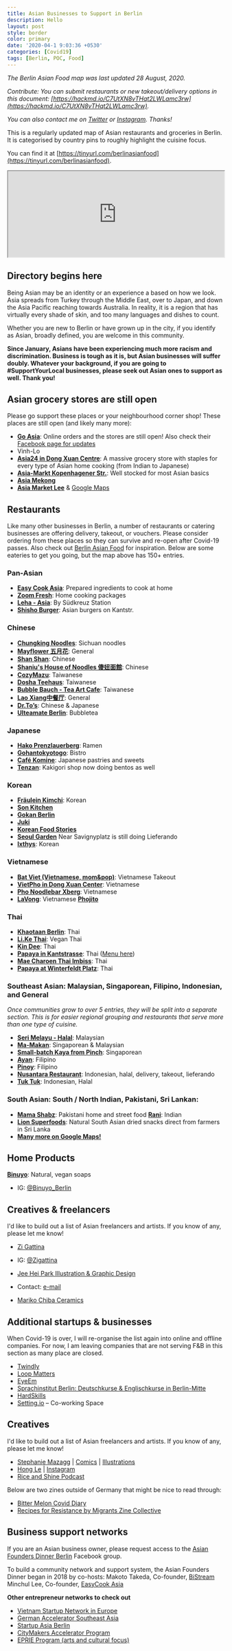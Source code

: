 ```yaml
---
title: Asian Businesses to Support in Berlin
description: Hello
layout: post
style: border
color: primary
date: '2020-04-1 9:03:36 +0530'
categories: [Covid19]
tags: [Berlin, POC, Food]
---
```

*The Berlin Asian Food map was last updated 28 August, 2020.*


*Contribute: You can submit restaurants or new takeout/delivery options in this document: [https://hackmd.io/C7UtXN8vTHqt2LWLamc3rw](https://hackmd.io/C7UtXN8vTHqt2LWLamc3rw).*

*You can also contact me on [Twitter](http://www.twitter.com/@shenchingtou) or [Instagram](https://instagram.com/thecupandtheroad). Thanks!*

This is a regularly updated map of Asian restaurants and groceries in Berlin. It is categorised by country pins to roughly highlight the cuisine focus. 

You can find it at [https://tinyurl.com/berlinasianfood](https://tinyurl.com/berlinasianfood).

<iframe src="https://www.google.com/maps/d/u/0/embed?mid=19x9ImgaXJqmdcaOYLMozS9lG-XW5pFT2" width="100%" height="200"></iframe>

## Directory begins here

Being Asian may be an identity or an experience a based on how we look. Asia spreads from Turkey through the Middle East, over to Japan, and down the Asia Pacific reaching towards Australia. In reality, it is a region that has virtually every shade of skin, and too many languages and dishes to count.

Whether you are new to Berlin or have grown up in the city, if you identify as Asian, broadly defined, you are welcome in this community. 

**Since January, Asians have been experiencing much more racism and discrimination. Business is tough as it is, but Asian businesses will suffer doubly. Whatever your background, if you are going to #SupportYourLocal businesses, please seek out Asian ones to support as well. Thank you!**


## Asian grocery stores are still open
Please go support these places or your neighbourhood corner shop! These places are still open (and likely many more):

*  [**Go Asia**](https://goasia.net/): Online orders and the stores are still open! Also check their [Facebook page for updates](https://www.facebook.com/GoAsiaSupermarkt/)
* Vinh-Lo
*  [**Asia24 in Dong Xuan Centre**](http://asia24-lifefood.de/): A massive grocery store with staples for every type of Asian home cooking (from Indian to Japanese)
*  [**Asia-Markt Kopenhagener Str.**](https://www.google.com/maps?cid=13374450085598609783): Well stocked for most Asian basics
*  [**Asia Mekong**](https://www.google.com/maps?cid=14757497294014714285)
*  [**Asia Market Lee**](http://nipponya.de/asia-markt-lee-mitte/) & [Google Maps](https://www.google.com/maps/place/Asia+Market+Lee+GmbH/@52.5190242,13.4127202,17z/data=!3m1!4b1!4m5!3m4!1s0x0:0xd1472409d24e6296!8m2!3d52.5190242!4d13.4149089)

## Restaurants
Like many other businesses in Berlin, a number of restaurants or catering businesses are offering delivery, takeout, or vouchers. Please consider ordering from these places so they can survive and re-open after Covid-19 passes. Also check out [Berlin Asian Food](https://www.instagram.com/berlinasianfood/) for inspiration. Below are some eateries to get you going, but the map above has 150+ entries. 

### Pan-Asian
*  [**Easy Cook Asia**](https://www.facebook.com/easycookasia/?eid=ARDESy2ZiwYwa11EQsXRaE_PQCTWXBb36s90Lis81jVPxVxQojFX9lHj0mG80gAAIGaJ-8xInteN8yeJ&timeline_context_item_type=intro_card_work&timeline_context_item_source=642427799&fref=tag): Prepared ingredients to cook at home 
*  [**Zoom Fresh**](https://instagram.com/zoom.fresh?igshid=4ch1fkc5ds79): Home cooking packages
*  [**Leha - Asia**](https://leha-asia.eatbu.com/?lang=de&fbclid=IwAR1SL5xc_F3SqAqHKKH31BeVeGlcceaphP5xhxiprvLqCirTf_7V-M5aAm0): By Südkreuz Station
*  [**Shisho Burger**](https://www.google.com/maps/place/Shiso+Burger+Kantstra%C3%9Fe/@52.5067191,13.3073864,17z/data=!3m1!4b1!4m5!3m4!1s0x0:0xecc5eb0b9a24a2a!8m2!3d52.5067191!4d13.3095751): Asian burgers on Kantstr.


### Chinese
*  [**Chungking Noodles**](https://www.instagram.com/chungkingnoodles/): Sichuan noodles
*  [**Mayflower 五月花**](https://www.lieferando.de/en/mayflower-1): General
*  [**Shan Shan**](http://www.berlinrestaurant-shanshan.de/): Chinese
*  [**Shaniu's House of Noodles 傻妞面館**](https://www.facebook.com/shaniuhouse): Chinese
*  [**CozyMazu**](https://www.facebook.com/Cozymazu/): Taiwanese
*  [**Dosha Teehaus**](https://www.facebook.com/2495913460479004/app/701720909911837): Taiwanese
*  [**Bubble Bauch - Tea Art Cafe**](https://bubble-bauch-berlin.eatbu.com/?lang=en): Taiwanese
*  [**Lao Xiang中餐厅**](http://laoxiang.de/): General
*  [**Dr.To’s**](https://www.facebook.com/drtos): Chinese & Japanese 
*  [**Ulteamate Berlin**](https://goo.gl/maps/FSFuyTBvXDTnvB5x9): Bubbletea


### Japanese
*  [**Hako Prenzlauerberg**](https://instagram.com/hakoramen.pberg?igshid=1by6o0tquibag): Ramen
* [**Gohantokyotogo**](https://www.facebook.com/Gohantokyotogo-112327130216208/?hc_location=ufi): Bistro
* [**Café Komine**](https://www.facebook.com/cafekomine/?hc_location=ufi): Japanese pastries and sweets 
* [**Tenzan**](https://www.instagram.com/tenzanlab/): Kakigori shop now doing bentos as well


### Korean 
*  [**Fräulein Kimchi**](https://www.instagram.com/fraeuleinkimchi/): Korean
*  [**Son Kitchen**](https://www.facebook.com/sonkitchen/?hc_location=ufi)
*  [**Gokan Berlin**](https://www.instagram.com/gokan_berlin/?hl=en)
*  [**Juki**](http://www.juki.me/)
*  [**Korean Food Stories**](https://koreanfoodstories.com/)
*  [**Seoul Garden**](https://www.google.com/maps/place/Seoul+garden/@52.5088044,13.3216719,17z/data=!4m12!1m6!3m5!1s0x0:0xecc5eb0b9a24a2a!2sShiso+Burger+Kantstra%C3%9Fe!8m2!3d52.5067191!4d13.3095751!3m4!1s0x47a851e3b72d686d:0xdf7e37a79f333623!8m2!3d52.5081582!4d13.3224195?fbclid=IwAR3Fzkc2WAPxcgltQVeHb6H1z5PjkteIrd9GQZguE8gbZb9yg7EmxC0xbx4) Near Savignyplatz is still doing Lieferando
* [**Ixthys**](https://www.facebook.com/pages/Ixthys/164683643563079): Korean

### Vietnamese

*  [**Bat Viet (Vietnamese, mom&pop)**](https://www.google.com/maps/place/Bat+Viet/@52.5124801,13.305907,18z/data=!4m12!1m6!3m5!1s0x0:0xd61004f2585ed089!2spapaya+in+der+kantstrasse+%2F+papaya+zaep+zaep!8m2!3d52.506308!4d13.310465!3m4!1s0x47a85120f317f127:0x35f08483e7186fb4!8m2!3d52.5124829!4d13.3052896): Vietnamese Takeout
*  [**VietPho in Dong Xuan Center**](https://vietpho.de/): Vietnamese
*  [**Pho Noodlebar Xberg**](https://pho.berlin/order-now/): Vietnamese
*  [**LaVong**](https://www.google.com/maps/place/LaVong+restaurant/@52.5462407,13.4190559,19.23z/data=!4m5!3m4!1s0x47a84dff1e99c1e3:0x2883514f78e1e1f6!8m2!3d52.5460017!4d13.4198642): Vietnamese
[**Phojito**](http://www.phojito.de/)

### Thai
*  [**Khaotaan Berlin**](https://www.instagram.com/p/B-Fv5EcnUj9/): Thai 
*  [**Li.Ke Thai**](https://www.instagram.com/li.ke.thai.vegan/): Vegan Thai 
*  [**Kin Dee**](https://kindeeberlin.com/en//): Thai
*  [**Papaya in Kantstrasse**](https://www.google.com/maps/place/papaya+in+der+kantstrasse+%2F+papaya+zaep+zaep/@52.506308,13.3082763,17z/data=!3m1!4b1!4m5!3m4!1s0x0:0xd61004f2585ed089!8m2!3d52.506308!4d13.310465): Thai ([Menu here](https://www.papaya-service.de/wp-content/uploads/2020/03/papaya-in-der-kantstrasse-P5-optimiert-Mittel.pdf?fbclid=IwAR3FFYrf9bBFKE1nGhHrzj2DI3mUanUOQ6pE0bgxVtBp0nGYC-KV2F1IO2g))
*  [**Mae Charoen Thai Imbiss**](https://www.google.com/maps/place/Mae+Charoen+Thai+Imbiss/@52.4795534,13.4418076,17z/data=!3m1!4b1!4m5!3m4!1s0x0:0xc94c0227a6e4aac2!8m2!3d52.4795534!4d13.4439963): Thai
* [**Papaya at Winterfeldt Platz**](papaya-restaurants.de): Thai

### Southeast Asian: Malaysian, Singaporean, Filipino, Indonesian, and General

*Once communities grow to over 5 entries, they will be split into a separate section. This is for easier regional grouping and restaurants that serve more than one type of cuisine.*

*  [**Seri Melayu - Halal**](https://g.co/kgs/QXzEEv): Malaysian
*  [**Ma-Makan**](https://instagram.com/mamakanberlin?igshid=63luwcbt93kk): Singaporean & Malaysian
*  [**Small-batch Kaya from Pinch**](https://www.instagram.com/iampinch/): Singaporean
*  [**Ayan**](https://www.ayan-berlin.de/): Filipino
*  [**Pinoy**](http://www.pinoyberlin.de/): Filipino
*  [**Nusantara Restaurant**](https://www.google.com/maps/place/Nusantara+Restaurant/@52.5272628,13.3483237,17z/data=!4m12!1m6!3m5!1s0x0:0xecc5eb0b9a24a2a!2sShiso+Burger+Kantstra%C3%9Fe!8m2!3d52.5067191!4d13.3095751!3m4!1s0x47a851a014af44ad:0x5bb77a777a32ccf8!8m2!3d52.5264207!4d13.3492067): Indonesian, halal, delivery, takeout, lieferando
*  [**Tuk Tuk**](http://www.tuk-tuk.de/?fbclid=IwAR0U2oXGEE93SMC_kjdrsh7ziu4AB-pn7KBVXEcEFJT7j489kM-pMmMWP5g): Indonesian, Halal

### South Asian: South / North Indian, Pakistani, Sri Lankan: 
*  [**Mama Shabz**](https://www.instagram.com/mamashabz/): Pakistani home and street food
[**Rani**](https://goo.gl/maps/RQdKT9t2MDRCNPV39): Indian
*  [**Lion Superfoods**](https://www.facebook.com/Lion-Superfoods-385239848966886/?hc_location=ufi): Natural South Asian dried snacks direct from farmers in Sri Lanka
* **[Many more on Google Maps!](https://tinyurl.com/berlinasianfood)**


## Home Products
[**Binuyo**](www.binuyo.com): Natural, vegan soaps
- IG: [@Binuyo_Berlin](www.instagram.com/binuyo_berlin)

## Creatives & freelancers
I'd like to build out a list of Asian freelancers and artists. If you know of any, please let me know! 

* [Zi Gattina](https://www.zigattina.com)
- IG: [@Zigattina](https://www.instagram.com/zigattina/?fbclid=IwAR0CDf0oSnbKIQgIZ8ujpyEHYadGSDEAjw_Ou4cItnUp5P6X0K9UgE3NijQ)
* [Jee Hei Park Illustration & Graphic Design](https://www.jeeheipark.com/)
- Contact: [e-mail](mailto:Hello.jeeheipark@gmail.com)
* [Mariko Chiba Ceramics](https://marikochiba.com/post/190841547501)


## Additional startups & businesses
When Covid-19 is over, I will re-organise the list again into online and offline companies. For now, I am leaving companies that are not serving F&B in this section as many place are closed.

*  [Twindly](https://www.twindly.com/) 
*  [Loop Matters](http://www.loopmatters.de/) 
*  [EyeEm](https://www.eyeem.com/) 
*  [Sprachinstitut Berlin: Deutschkurse & Englischkurse in Berlin-Mitte](https://sprachinstitut-berlin.de/) 
*  [HardSkills](https://hardskills.com/) 
*  [Setting.io](https://setting.io/)  – Co-working Space

## Creatives
I'd like to build out a list of Asian freelancers and artists. If you know of any, please let me know! 

* [Stephanie Mazagg](https://www.mazagg.com/) | [Comics](https://www.instagram.com/steph_anima/) | [Illustrations](https://www.instagram.com/stephanie_mazagg/)
* [Hong Le](https://hongle.de) | [Instagram](https://www.instagram.com/pummelkuh/)
* [Rice and Shine Podcast](https://www.instagram.com/riceandshine.podcast/)

Below are two zines outside of Germany that might be nice to read through:
* [Bitter Melon Covid Diary](https://www.instagram.com/p/B94hfaSJZp9/?igshid=1mn6jpu5ygrhc)
* [Recipes for Resistance by Migrants Zine Collective](https://www.instagram.com/p/B-JMcZQpHqC/)

## Business support networks
If you are an Asian business owner, please request access to the [Asian Founders Dinner Berlin](https://www.facebook.com/groups/424193485137898/) Facebook group.

To build a community network and support system, the Asian Founders Dinner began in 2018 by co-hosts:
Makoto Takeda, Co-founder,  [BiStream](http://www.bistream.de/) 
Minchul Lee, Co-founder,  [EasyCook Asia](https://easycookasia.de/) 

**Other entrepreneur networks to check out**
*  [Vietnam Startup Network in Europe](https://www.facebook.com/vsneu/?eid=ARDRF25XcnuaCenZ2Y8LfUla8uOS8dRyJfYrRmCxk2Xz_jHbAu2HxIsqh5e9ya8vkTxTSAoiTlv0b1JR&timeline_context_item_type=intro_card_work&timeline_context_item_source=1804261296&fref=tag) 
*  [German Accelerator Southeast Asia](https://www.facebook.com/GAccelerator.SoutheastAsia/?eid=ARBBiRPoAAtvY6Q8va0jSe4652mwNnrorR3HSfLgXxCiOB65VQD-3wDII8AUNTSdTOK7Ky1U8p9Wzo5R&timeline_context_item_type=intro_card_work&timeline_context_item_source=100001961495093&fref=tag) 
*  [Startup Asia Berlin](https://startup-asiaberlin.com/) 
*  [CityMakers Accelerator Program](https://c-makers.de/entry/citymakers-lab/) 
*  [EPRIE Program (arts and cultural focus)](https://eprie.net/program/program-2019/) 
